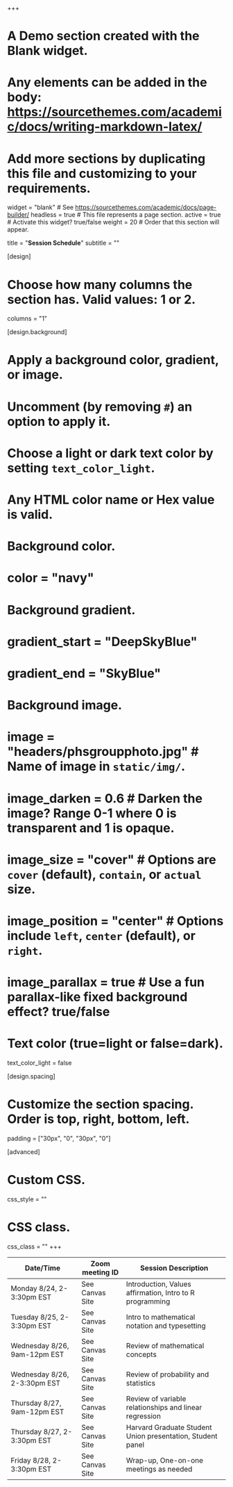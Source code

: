+++
# A Demo section created with the Blank widget.
# Any elements can be added in the body: https://sourcethemes.com/academic/docs/writing-markdown-latex/
# Add more sections by duplicating this file and customizing to your requirements.

widget = "blank"  # See https://sourcethemes.com/academic/docs/page-builder/
headless = true  # This file represents a page section.
active = true  # Activate this widget? true/false
weight = 20  # Order that this section will appear.

title = "**Session Schedule**"
subtitle = ""

[design]
  # Choose how many columns the section has. Valid values: 1 or 2.
  columns = "1"

[design.background]
  # Apply a background color, gradient, or image.
  #   Uncomment (by removing `#`) an option to apply it.
  #   Choose a light or dark text color by setting `text_color_light`.
  #   Any HTML color name or Hex value is valid.

  # Background color.
  # color = "navy"
  
  # Background gradient.
  # gradient_start = "DeepSkyBlue"
  # gradient_end = "SkyBlue"
  
  # Background image.
  # image = "headers/phsgroupphoto.jpg"  # Name of image in `static/img/`.
  # image_darken = 0.6  # Darken the image? Range 0-1 where 0 is transparent and 1 is opaque.
  # image_size = "cover"  #  Options are `cover` (default), `contain`, or `actual` size.
  # image_position = "center"  # Options include `left`, `center` (default), or `right`.
  # image_parallax = true  # Use a fun parallax-like fixed background effect? true/false

  # Text color (true=light or false=dark).
  text_color_light = false

[design.spacing]
  # Customize the section spacing. Order is top, right, bottom, left.
  padding = ["30px", "0", "30px", "0"]

[advanced]
 # Custom CSS. 
 css_style = ""
 
 # CSS class.
 css_class = ""
+++

<center>

| Date/Time | Zoom meeting ID | Session Description |
|-----------|-----------------|---------------------|
| Monday 8/24, 2-3:30pm    EST | See Canvas Site | Introduction, Values affirmation, Intro to R programming |
| Tuesday 8/25, 2-3:30pm   EST | See Canvas Site | Intro to mathematical notation and typesetting | 
| Wednesday 8/26, 9am-12pm EST | See Canvas Site | Review of mathematical concepts |
| Wednesday 8/26, 2-3:30pm EST | See Canvas Site | Review of probability and statistics | 
| Thursday 8/27, 9am-12pm  EST | See Canvas Site | Review of variable relationships and linear regression |
| Thursday 8/27, 2-3:30pm  EST | See Canvas Site | Harvard Graduate Student Union presentation, Student panel | 
| Friday 8/28, 2-3:30pm    EST | See Canvas Site | Wrap-up, One-on-one meetings as needed | 

</center>








